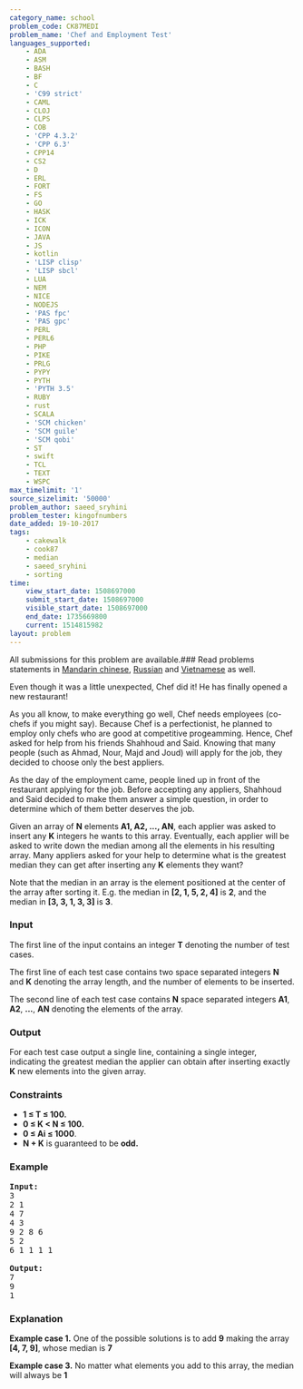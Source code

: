 ```yaml
---
category_name: school
problem_code: CK87MEDI
problem_name: 'Chef and Employment Test'
languages_supported:
    - ADA
    - ASM
    - BASH
    - BF
    - C
    - 'C99 strict'
    - CAML
    - CLOJ
    - CLPS
    - COB
    - 'CPP 4.3.2'
    - 'CPP 6.3'
    - CPP14
    - CS2
    - D
    - ERL
    - FORT
    - FS
    - GO
    - HASK
    - ICK
    - ICON
    - JAVA
    - JS
    - kotlin
    - 'LISP clisp'
    - 'LISP sbcl'
    - LUA
    - NEM
    - NICE
    - NODEJS
    - 'PAS fpc'
    - 'PAS gpc'
    - PERL
    - PERL6
    - PHP
    - PIKE
    - PRLG
    - PYPY
    - PYTH
    - 'PYTH 3.5'
    - RUBY
    - rust
    - SCALA
    - 'SCM chicken'
    - 'SCM guile'
    - 'SCM qobi'
    - ST
    - swift
    - TCL
    - TEXT
    - WSPC
max_timelimit: '1'
source_sizelimit: '50000'
problem_author: saeed_sryhini
problem_tester: kingofnumbers
date_added: 19-10-2017
tags:
    - cakewalk
    - cook87
    - median
    - saeed_sryhini
    - sorting
time:
    view_start_date: 1508697000
    submit_start_date: 1508697000
    visible_start_date: 1508697000
    end_date: 1735669800
    current: 1514815982
layout: problem
---
```

All submissions for this problem are available.### Read problems statements in [Mandarin chinese](http://www.codechef.com/download/translated/COOK87/mandarin/CK87MEDI.pdf), [Russian](http://www.codechef.com/download/translated/COOK87/russian/CK87MEDI.pdf) and [Vietnamese](http://www.codechef.com/download/translated/COOK87/vietnamese/CK87MEDI.pdf) as well.

Even though it was a little unexpected, Chef did it! He has finally opened a new restaurant!

As you all know, to make everything go well, Chef needs employees (co-chefs if you might say). Because Chef is a perfectionist, he planned to employ only chefs who are good at competitive progeamming. Hence, Chef asked for help from his friends Shahhoud and Said. Knowing that many people (such as Ahmad, Nour, Majd and Joud) will apply for the job, they decided to choose only the best appliers.

As the day of the employment came, people lined up in front of the restaurant applying for the job. Before accepting any appliers, Shahhoud and Said decided to make them answer a simple question, in order to determine which of them better deserves the job.

Given an array of **N** elements **A1, A2, ..., AN**, each applier was asked to insert any **K** integers he wants to this array. Eventually, each applier will be asked to write down the median among all the elements in his resulting array. Many appliers asked for your help to determine what is the greatest median they can get after inserting any **K** elements they want?

Note that the median in an array is the element positioned at the center of the array after sorting it. E.g. the median in **\[2, 1, 5, 2, 4\]** is **2**, and the median in **\[3, 3, 1, 3, 3\]** is **3**.

### Input

The first line of the input contains an integer **T** denoting the number of test cases.

The first line of each test case contains two space separated integers **N** and **K** denoting the array length, and the number of elements to be inserted.

The second line of each test case contains **N** space separated integers **A1**, **A2**, **...**, **AN** denoting the elements of the array.

### Output

For each test case output a single line, containing a single integer, indicating the greatest median the applier can obtain after inserting exactly **K** new elements into the given array.

### Constraints

- **1 ≤ T ≤ 100.**
- **0 ≤ K < N ≤ 100.**
- **0 ≤ Ai ≤ 1000**.
- **N + K** is guaranteed to be **odd.**

### Example

<pre><b>Input:</b>
3
2 1
4 7
4 3
9 2 8 6
5 2
6 1 1 1 1

<b>Output:</b>
7
9
1
</pre>
### Explanation

**Example case 1.** One of the possible solutions is to add **9** making the array **\[4, 7, 9\]**, whose median is **7**

**Example case 3.** No matter what elements you add to this array, the median will always be **1**

